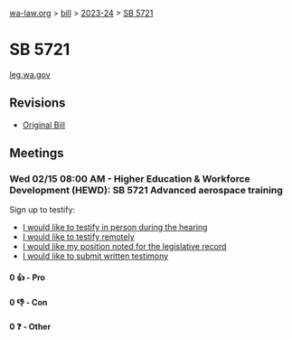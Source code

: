[wa-law.org](/) > [bill](/bill/) > [2023-24](/bill/2023-24/) > [SB 5721](/bill/2023-24/sb/5721/)

# SB 5721
[leg.wa.gov](https://app.leg.wa.gov/billsummary?BillNumber=5721&Year=2023&Initiative=false)

## Revisions
* [Original Bill](1/)

## Meetings
### Wed 02/15 08:00 AM - Higher Education & Workforce Development (HEWD): SB 5721 Advanced aerospace training
Sign up to testify:
* [I would like to testify in person during the hearing](https://app.leg.wa.gov/csi/Testifier/Add?chamber=House&mId=30769&aId=151879&caId=21538&tId=1)
* [I would like to testify remotely](https://app.leg.wa.gov/csi/Testifier/Add?chamber=House&mId=30769&aId=151879&caId=21538&tId=2)
* [I would like my position noted for the legislative record](https://app.leg.wa.gov/csi/Testifier/Add?chamber=House&mId=30769&aId=151879&caId=21538&tId=3)
* [I would like to submit written testimony](https://app.leg.wa.gov/csi/Testifier/Add?chamber=House&mId=30769&aId=151879&caId=21538&tId=4)

#### 0 👍 - Pro

#### 0 👎 - Con

#### 0 ❓ - Other

